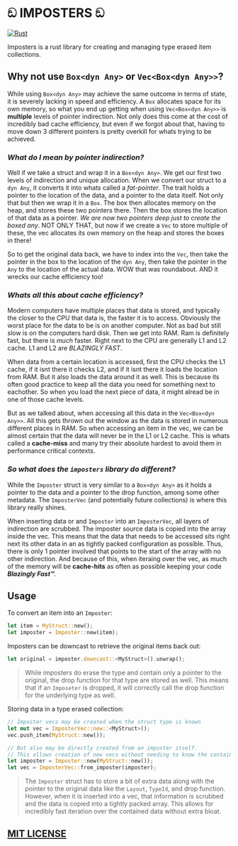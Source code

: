 # ඞ IMPOSTERS ඞ

[![Rust](https://github.com/rhedgeco/imposters/actions/workflows/rust.yml/badge.svg)](https://github.com/rhedgeco/imposters/actions/workflows/rust.yml)

Imposters is a rust library for creating and managing type erased item collections.

## Why not use `Box<dyn Any>` or `Vec<Box<dyn Any>>`?

While using `Box<dyn Any>` may achieve the same outcome in terms of state, it is severely lacking in speed and efficiency. A `Box` allocates space for its own memory, so what you end up getting when using `Vec<Box<dyn Any>>` is **multiple** levels of pointer indirection. Not only does this come at the cost of incredibly bad cache efficiency, but even if we forgot about that, having to move down 3 different pointers is pretty overkill for whats trying to be achieved.

### ***What do I mean by pointer indirection?***

Well if we take a struct and wrap it in a `Box<dyn Any>`. We get our first two levels of indirection and unique allocation. When we convert our struct to a `dyn Any`, it converts it into whats called a *fat-pointer*. The trait holds a pointer to the location of the data, and a pointer to the data itself. Not only that but then we wrap it in a `Box`. The box then allocates memory on the heap, and stores these two pointers there. Then the box stores the location of that data as a pointer. *We are now two pointers deep just to create the boxed any*. NOT ONLY THAT, but now if we create a `Vec` to store multiple of these, the vec allocates its own memory on the heap and stores the boxes in there!

So to get the original data back, we have to index into the `Vec`, then take the pointer in the box to the location of the `dyn Any`, then take the pointer in the `Any` to the location of the actual data. WOW that was roundabout. AND it wrecks our cache efficiency too!

### ***Whats all this about cache efficiency?***

Modern computers have multiple places that data is stored, and typically the closer to the CPU that data is, the faster it is to access. Obviously the worst place for the data to be is on another computer. Not as bad but still slow is on the computers hard disk. Then we get into RAM. Ram is definitely fast, but there is *much* faster. Right next to the CPU are generally L1 and L2 cache. L1 and L2 are *BLAZINGLY FAST*.

When data from a certain location is accessed, first the CPU checks the L1 cache, if it isnt there it checks L2, and if it isnt there it loads the location from RAM. But it also loads the data around it as well. This is because its often good practice to keep all the data you need for something next to eachother. So when you load the next piece of data, it might alread be in one of those cache levels.

But as we talked about, when accessing all this data in the `Vec<Box<dyn Any>>`. All this gets thrown out the window as the data is stored in numerous different places in RAM. So when accessing an item in the vec, we can be almost certain that the data will never be in the L1 or L2 cache. This is whats called a **cache-miss** and many try their absolute hardest to avoid them in performance critical contexts.

### ***So what does the `imposters` library do different?***

While the `Imposter` struct is very similar to a `Box<dyn Any>` as it holds a pointer to the data and a pointer to the drop function, among some other metadata. The `ImposterVec` (and potentially future collections) is where this library really shines.

When inserting data or and `Imposter` into an `ImposterVec`, all layers of indirection are scrubbed. The imposter source data is copied into the array inside the vec. This means that the data that needs to be accessed sits right next its other data in an as tightly packed configuration as possible. Thus, there is only 1 pointer involved that points to the start of the array with no other indirection. And because of this, when iteraing over the vec, as much of the memory will be **cache-hits** as often as possible keeping your code ***Blazingly Fast™***.

## Usage

To convert an item into an `Imposter`:

```rust
let item = MyStruct::new();
let imposter = Imposter::new(item);
```

Imposters can be downcast to retrieve the original items back out:

```rust
let original = imposter.downcast::<MyStruct>().unwrap();
```

> While imposters do erase the type and contain only a pointer to the original, the drop function for that type are stored as well. This means that if an `Imposeter` is dropped, it will correctly call the drop function for the underlying type as well.

Storing data in a type erased collection:

```rust
// Imposter vecs may be created when the struct type is known
let mut vec = ImposterVec::new::<MyStruct>();
vec.push_item(MyStruct::new());

// But also may be directly created from an imposter itself.
// This allows creation of new vecs without needing to know the containing type.
let imposter = Imposter::new(MyStruct::new());
let vec = ImposterVec::from_imposter(imposter);
```

> The `Imposter` struct has to store a bit of extra data along with the pointer to the original data like the `Layout`, `TypeId`, and drop function. However, when it is inserted into a vec, that information is scrubbed and the data is copied into a tightly packed array. This allows for incredibly fast iteration over the contained data without extra bloat.

## [MIT LICENSE](./LICENSE.txt)
